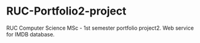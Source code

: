 # RUC-Portfolio2-project
RUC Computer Science MSc - 1st semester portfolio project2. Web service for IMDB database.
